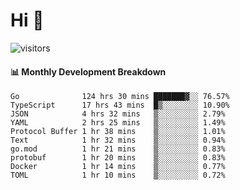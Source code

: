 # Hi 👋
 
![visitors](https://visitor-badge.glitch.me/badge?page_id=sorcererxw.sorcererx)

#### 📊 Monthly Development Breakdown

<!--START_SECTION:waka-->
```text
Go              124 hrs 30 mins ███████▓░░ 76.57%
TypeScript      17 hrs 43 mins  █▒░░░░░░░░ 10.90%
JSON            4 hrs 32 mins   ▒░░░░░░░░░ 2.79%
YAML            2 hrs 25 mins   ▒░░░░░░░░░ 1.49%
Protocol Buffer 1 hr 38 mins    ▒░░░░░░░░░ 1.01%
Text            1 hr 32 mins    ▒░░░░░░░░░ 0.94%
go.mod          1 hr 21 mins    ▒░░░░░░░░░ 0.83%
protobuf        1 hr 20 mins    ▒░░░░░░░░░ 0.83%
Docker          1 hr 14 mins    ▒░░░░░░░░░ 0.77%
TOML            1 hr 10 mins    ▒░░░░░░░░░ 0.72%
```
<!--END_SECTION:waka-->
